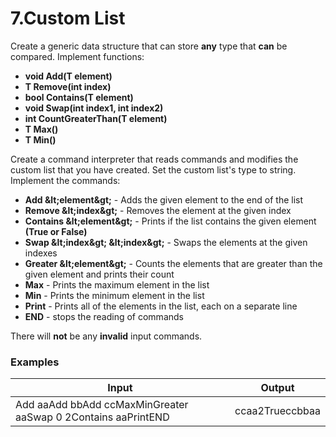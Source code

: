 ﻿# 7.Custom List

Create a generic data structure that can store **any** type that **can** be compared. Implement functions:

- **void Add(T element)**
- **T Remove(int index)**
- **bool Contains(T element)**
- **void Swap(int index1, int index2)**
- **int CountGreaterThan(T element)**
- **T Max()**
- **T Min()**

Create a command interpreter that reads commands and modifies the custom list that you have created. Set the custom list&#39;s type to string. Implement the commands:

- **Add \&lt;element\&gt;** - Adds the given element to the end of the list
- **Remove \&lt;index\&gt;** - Removes the element at the given index
- **Contains \&lt;element\&gt;** - Prints if the list contains the given element **(True or False)**
- **Swap \&lt;index\&gt; \&lt;index\&gt;** - Swaps the elements at the given indexes
- **Greater \&lt;element\&gt;** - Counts the elements that are greater than the given element and prints their count
- **Max** - Prints the maximum element in the list
- **Min** - Prints the minimum element in the list
- **Print** - Prints all of the elements in the list, each on a separate line
- **END** - stops the reading of commands

There will **not** be any **invalid** input commands.

### Examples

| **Input** | **Output** |
| --- | --- |
| Add aaAdd bbAdd ccMaxMinGreater aaSwap 0 2Contains aaPrintEND | ccaa2Trueccbbaa    |